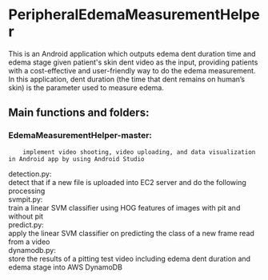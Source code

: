 # PeripheralEdemaMeasurementHelper
This is an Android application which outputs edema dent duration time and edema stage given patient's skin dent video as the input, providing patients with a cost-effective and user-friendly way to do the edema measurement. In this application, dent duration (the time that dent remains on human’s skin) is the parameter used to measure edema. 
## Main functions and folders:
### EdemaMeasurementHelper-master:   
        implement video shooting, video uploading, and data visualization in Android app by using Android Studio  
detection.py:  
        detect that if a new file is uploaded into EC2 server and do the following processing  
svmpit.py:  
        train a linear SVM classifier using HOG features of images with pit and without pit  
predict.py:  
        apply the linear SVM classifier on predicting the class of a new frame read from a video  
dynamodb.py:  
        store the results of a pitting test video including edema dent duration and edema stage into AWS DynamoDB  
